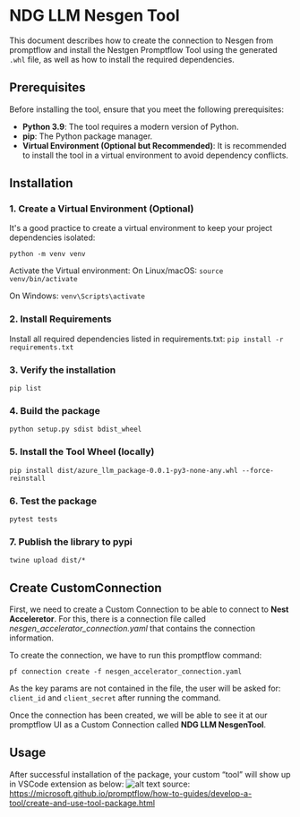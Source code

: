 # NDG LLM Nesgen Tool

This document describes how to create the connection to Nesgen from promptflow and install the Nestgen Promptflow Tool using the generated `.whl` file, as well as how to install the required dependencies.

## Prerequisites

Before installing the tool, ensure that you meet the following prerequisites:

- **Python 3.9**: The tool requires a modern version of Python.
- **pip**: The Python package manager.
- **Virtual Environment (Optional but Recommended)**: It is recommended to install the tool in a virtual environment to avoid dependency conflicts.

## Installation

### 1. Create a Virtual Environment (Optional)

It's a good practice to create a virtual environment to keep your project dependencies isolated:

```python -m venv venv```

Activate the Virtual environment:
On Linux/macOS:
```source venv/bin/activate```

On Windows:
```venv\Scripts\activate```

### 2. Install Requirements

Install all required dependencies listed in requirements.txt:
```pip install -r requirements.txt```

### 3. Verify the installation
```pip list```

### 4. Build the package
```python setup.py sdist bdist_wheel```

### 5. Install the Tool Wheel (locally)
```pip install dist/azure_llm_package-0.0.1-py3-none-any.whl --force-reinstall```

### 6. Test the package
```pytest tests```

### 7. Publish the library to pypi
```twine upload dist/*```

## Create CustomConnection
First, we need to create a Custom Connection to be able to connect to **Nest Acceleretor**. For this, there is a connection file called *nesgen_accelerator_connection.yaml* that contains the connection information. 

To create the connection, we have to run this promptflow command:

```pf connection create -f nesgen_accelerator_connection.yaml```

As the key params are not contained in the file, the user will be asked for:  `client_id` and `client_secret` after running the command.

Once the connection has been created, we will be able to see it at our promptflow UI as a Custom Connection called **NDG LLM NesgenTool**.


## Usage
After successful installation of the package, your custom “tool” will show up in VSCode extension as below: 
![alt text](https://microsoft.github.io/promptflow/_images/custom-tool-list-in-extension.png)
source: https://microsoft.github.io/promptflow/how-to-guides/develop-a-tool/create-and-use-tool-package.html

